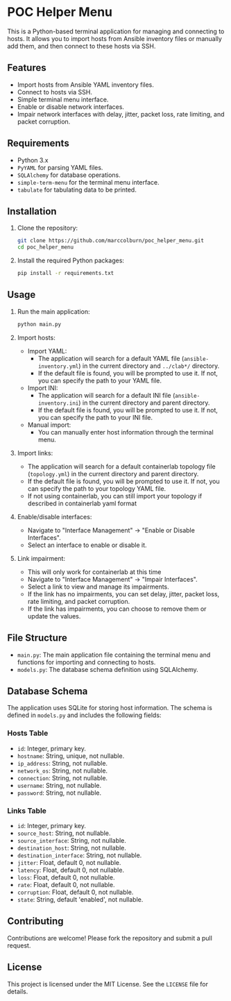 # POC Helper Menu

This is a Python-based terminal application for managing and connecting to hosts. It allows you to import hosts from Ansible inventory files or manually add them, and then connect to these hosts via SSH.

## Features

- Import hosts from Ansible YAML inventory files.
- Connect to hosts via SSH.
- Simple terminal menu interface.
- Enable or disable network interfaces.
- Impair network interfaces with delay, jitter, packet loss, rate limiting, and packet corruption.

## Requirements

- Python 3.x
- `PyYAML` for parsing YAML files.
- `SQLAlchemy` for database operations.
- `simple-term-menu` for the terminal menu interface.
- `tabulate` for tabulating data to be printed.

## Installation

1. Clone the repository:
    ```sh
    git clone https://github.com/marccolburn/poc_helper_menu.git
    cd poc_helper_menu
    ```

2. Install the required Python packages:
    ```sh
    pip install -r requirements.txt
    ```

## Usage

1. Run the main application:
    ```sh
    python main.py
    ```

2. Import hosts:
    - Import YAML:
        - The application will search for a default YAML file (`ansible-inventory.yml`) in the current directory and `../clab*/` directory.
        - If the default file is found, you will be prompted to use it. If not, you can specify the path to your YAML file.
    - Import INI:
        - The application will search for a default INI file (`ansible-inventory.ini`) in the current directory and parent directory.
        - If the default file is found, you will be prompted to use it. If not, you can specify the path to your INI file.
    - Manual import:
        - You can manually enter host information through the terminal menu.

3. Import links:
    - The application will search for a default containerlab topology file (`topology.yml`) in the current directory and parent directory.
    - If the default file is found, you will be prompted to use it. If not, you can specify the path to your topology YAML file.
    - If not using containerlab, you can still import your topology if described in containerlab yaml format

4. Enable/disable interfaces:
    - Navigate to "Interface Management" -> "Enable or Disable Interfaces".
    - Select an interface to enable or disable it.

5. Link impairment:
    - This will only work for containerlab at this time
    - Navigate to "Interface Management" -> "Impair Interfaces".
    - Select a link to view and manage its impairments.
    - If the link has no impairments, you can set delay, jitter, packet loss, rate limiting, and packet corruption.
    - If the link has impairments, you can choose to remove them or update the values.

## File Structure

- `main.py`: The main application file containing the terminal menu and functions for importing and connecting to hosts.
- `models.py`: The database schema definition using SQLAlchemy.

## Database Schema

The application uses SQLite for storing host information. The schema is defined in `models.py` and includes the following fields:

### Hosts Table
- `id`: Integer, primary key.
- `hostname`: String, unique, not nullable.
- `ip_address`: String, not nullable.
- `network_os`: String, not nullable.
- `connection`: String, not nullable.
- `username`: String, not nullable.
- `password`: String, not nullable.

### Links Table

- `id`: Integer, primary key.
- `source_host`: String, not nullable.
- `source_interface`: String, not nullable.
- `destination_host`: String, not nullable.
- `destination_interface`: String, not nullable.
- `jitter`: Float, default 0, not nullable.
- `latency`: Float, default 0, not nullable.
- `loss`: Float, default 0, not nullable.
- `rate`: Float, default 0, not nullable.
- `corruption`: Float, default 0, not nullable.
- `state`: String, default 'enabled', not nullable.

## Contributing

Contributions are welcome! Please fork the repository and submit a pull request.

## License

This project is licensed under the MIT License. See the `LICENSE` file for details.
